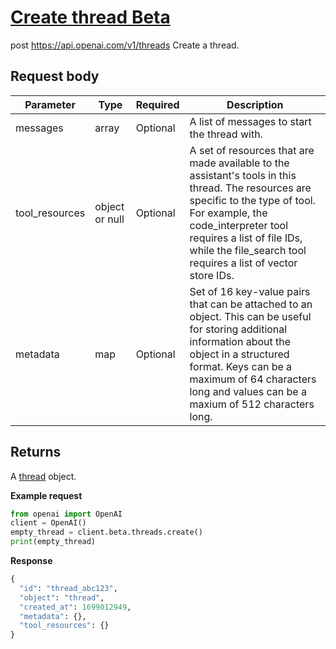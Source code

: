 # [Create thread Beta](/docs/api-reference/threads/createThread)
post https://api.openai.com/v1/threads 
Create a thread. 
## Request body 
| Parameter | Type   | Required | Description|
| --- | --- | --- | --- |
| messages | array | Optional | A list of                   messages to start                   the thread with.| 
| tool_resources | object or null | Optional | A set of resources that are made available to the assistant's                   tools in this thread. The resources are specific to the type                   of tool. For example, the code_interpreter tool                   requires a list of file IDs, while the                   file_search tool requires a list of vector store                   IDs.| 
| metadata | map | Optional | Set of 16 key-value pairs that can be attached to an object.                   This can be useful for storing additional information about                   the object in a structured format. Keys can be a maximum of 64                   characters long and values can be a maxium of 512 characters                   long.| 
## Returns 
A [thread](/docs/api-reference/threads) object. 

**Example request**
```python
from openai import OpenAI
client = OpenAI()
empty_thread = client.beta.threads.create()
print(empty_thread)
```

**Response**
```python
{
  "id": "thread_abc123",
  "object": "thread",
  "created_at": 1699012949,
  "metadata": {},
  "tool_resources": {}
}
```
